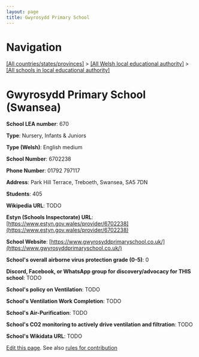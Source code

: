 ```yaml
---
layout: page
title: Gwyrosydd Primary School
---
```

# Navigation

[[All countries/states/provinces]](../../..) > [[All Welsh local educational authority]](../..) > [[All schools in local educational authority]](..)

# Gwyrosydd Primary School (Swansea)

**School LEA number**: 670

**Type**: Nursery, Infants & Juniors

**Type (Welsh)**: English medium

**School Number**: 6702238

**Phone Number**: 01792 797117

**Address**: Park Hill Terrace, Treboeth, Swansea, SA5 7DN

**Students**: 405

**Wikipedia URL**: TODO

**Estyn (Schools Inspectorate) URL**: [https://www.estyn.gov.wales/provider/6702238](https://www.estyn.gov.wales/provider/6702238)

**School Website**: [https://www.gwyrosyddprimaryschool.co.uk/](https://www.gwyrosyddprimaryschool.co.uk/)

**School's overall airborne virus protection grade (0-5)**: 0

**Discord, Facebook, or WhatsApp group for discovery/advocacy for THIS school**: TODO

**School's policy on Ventilation**: TODO

**School's Ventilation Work Completion**: TODO

**School's Air-Purification**: TODO

**School's CO2 monitoring to actively drive ventilation and filtration**: TODO

**School's Wikidata URL**: TODO




[Edit this page](https://github.com/ventilate-schools/Wales/edit/prif/./Swansea/Gwyrosydd_Primary_School.md). See also [rules for contribution](../../../contribution-rules/)